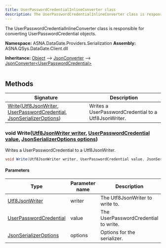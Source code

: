 ```yaml
---
title: UserPasswordCredentialInlineConverter class
description: The UserPasswordCredentialInlineConverter class is responsible for converting UserPasswordCredential objects.
---
```


The UserPasswordCredentialInlineConverter class is responsible for converting UserPasswordCredential objects.

**Namespace:** ASNA.DataGate.Providers.Serialization
**Assembly:** ASNA.QSys.DataGate.Client.dll

**Inheritance:** [Object](https://docs.microsoft.com/en-us/dotnet/api/system.object) --> [JsonConverter](https://learn.microsoft.com/en-us/dotnet/api/system.text.json.serialization.jsonconverter-1?view=net-8.0) --> [JsonConverter\<UserPasswordCredential\>](https://learn.microsoft.com/en-us/dotnet/api/system.text.json.serialization.jsonconverter-1?view=net-8.0)
<br>
<br>

## Methods

| Signature | Description |
| --- | --- |
| [Write](#void-writeutf8jsonwriter-writer-userpasswordcredential-value-jsonserializeroptions-options)([Utf8JsonWriter](https://learn.microsoft.com/en-us/dotnet/api/system.text.json.utf8jsonwriter?view=net-8.0), [UserPasswordCredential](/reference/datagate/datagate-providers/user-password-credential.html), [JsonSerializerOptions](https://learn.microsoft.com/en-us/dotnet/api/system.text.json.jsonserializeroptions?view=net-8.0)) | Writes a UserPasswordCredential to a Utf8JsonWriter.

### void Write([Utf8JsonWriter writer](https://learn.microsoft.com/en-us/dotnet/api/system.text.json.utf8jsonwriter?view=net-8.0), [UserPasswordCredential value](/reference/datagate/datagate-providers/user-password-credential.html), [JsonSerializerOptions options](https://learn.microsoft.com/en-us/dotnet/api/system.text.json.jsonserializeroptions?view=net-8.0))

Writes a UserPasswordCredential to a Utf8JsonWriter.

```cs
void Write(Utf8JsonWriter writer, UserPasswordCredential value, JsonSerializerOptions options)
```

#### Parameters

| Type | Parameter name | Description
| --- | --- | ---
| [Utf8JsonWriter](https://learn.microsoft.com/en-us/dotnet/api/system.text.json.utf8jsonwriter?view=net-8.0) | writer | The Utf8JsonWriter to write to.
| [UserPasswordCredential](/reference/datagate/datagate-providers/user-password-credential.html) | value | The UserPasswordCredential to write.
| [JsonSerializerOptions](https://learn.microsoft.com/en-us/dotnet/api/system.text.json.jsonserializeroptions?view=net-8.0) | options | Options for the serializer.
